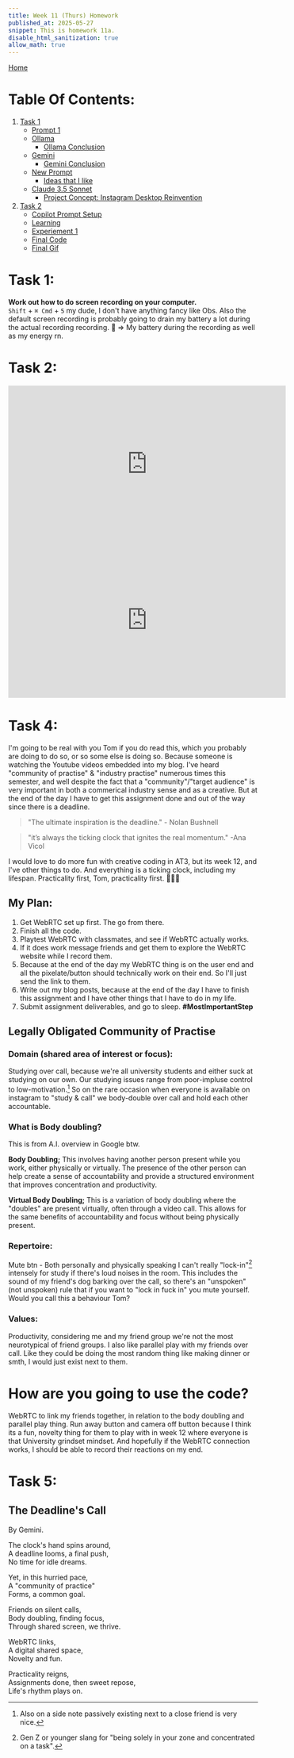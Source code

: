 ```yaml
---
title: Week 11 (Thurs) Homework
published_at: 2025-05-27
snippet: This is homework 11a.
disable_html_sanitization: true
allow_math: true
---
```


[Home](https://cclanchublo6.deno.dev/)

# Table Of Contents:

1. [Task 1](#task-1)
   - [Prompt 1](#prompt-1)
   - [Ollama](#ollama)
     - [Ollama Conclusion](#ollama-conclusion)
   - [Gemini](#gemini)
     - [Gemini Conclusion](#gemini-conclusion)
   - [New Prompt](#claude-35-sonnet)
     - [Ideas that I like](#ideas-that-i-like)
   - [Claude 3.5 Sonnet](#new-prompt)
     - [Project Concept: Instagram Desktop Reinvention](#project-concept-instagram-desktop-reinvention)
2. [Task 2](#task-2)
   - [Copilot Prompt Setup](#copilot-prompt-setup)
   - [Learning](#learning)
   - [Experiement 1](#experiement-1)
   - [Final Code](#final-code)
   - [Final Gif](#final-gif)

# Task 1:

**Work out how to do screen recording on your computer.**  
`Shift` + `⌘ Cmd` + `5` my dude, I don't have anything fancy like Obs. Also the default screen recording is probably going to drain my battery a lot during the actual recording recording. 🪫 => My battery during the recording as well as my energy rn.

# Task 2:

<iframe width="560" height="315" id="Week11a" src="https://www.youtube.com/embed/jUh6d4MUvSc?si=AqUYgxR9JWywyJBS" title="YouTube video player" frameborder="0" allow="accelerometer; autoplay; clipboard-write; encrypted-media; gyroscope; picture-in-picture; web-share" referrerpolicy="strict-origin-when-cross-origin" allowfullscreen></iframe>

<script type="module">
    const iframe = document.getElementById('Week11a')
    const updateDimensions = () => {
        iframe.width = iframe.parentNode.scrollWidth
        iframe.height = iframe.width * 9 / 16
    }
    
    updateDimensions()
    window.addEventListener('resize', updateDimensions)
</script>

<iframe width="560" height="315" id="Week11a2" src="https://www.youtube.com/embed/lCy9kzTPTZc?si=5x1PNvWOKi0tyE7l" title="YouTube video player" frameborder="0" allow="accelerometer; autoplay; clipboard-write; encrypted-media; gyroscope; picture-in-picture; web-share" referrerpolicy="strict-origin-when-cross-origin" allowfullscreen></iframe>

<script type="module">
    const iframe = document.getElementById('Week11a2')
    const updateDimensions = () => {
        iframe.width = iframe.parentNode.scrollWidth
        iframe.height = iframe.width * 9 / 16
    }
    
    updateDimensions()
    window.addEventListener('resize', updateDimensions)
</script>

# Task 4:

I'm going to be real with you Tom if you do read this, which you probably are doing to do so, or so some else is doing so. Because someone is watching the Youtube videos embedded into my blog. I've heard "community of practise" & "industry practise" numerous times this semester, and well despite the fact that a "community"/"target audience" is very important in both a commerical industry sense and as a creative. But at the end of the day I have to get this assignment done and out of the way since there is a deadline.

> "The ultimate inspiration is the deadline." - Nolan Bushnell

> "it’s always the ticking clock that ignites the real momentum." -Ana Vicol

I would love to do more fun with creative coding in AT3, but its week 12, and I've other things to do. And everything is a ticking clock, including my lifespan. Practicality first, Tom, practicality first. 🫩👍🏻

## My Plan:

1. Get WebRTC set up first. The go from there.
2. Finish all the code.
3. Playtest WebRTC with classmates, and see if WebRTC actually works.
4. If it does work message friends and get them to explore the WebRTC website while I record them.
5. Because at the end of the day my WebRTC thing is on the user end and all the pixelate/button should technically work on their end. So I'll just send the link to them.
6. Write out my blog posts, because at the end of the day I have to finish this assignment and I have other things that I have to do in my life.
7. Submit assignment deliverables, and go to sleep. **#MostImportantStep**

## Legally Obligated Community of Practise

### Domain (shared area of interest or focus):

Studying over call, because we're all university students and either suck at studying on our own. Our studying issues range from poor-impluse control to low-motivation.[^1] So on the rare occasion when everyone is available on instagram to "study & call" we body-double over call and hold each other accountable.

### What is Body doubling?

This is from A.I. overview in Google btw.

**Body Doubling;** This involves having another person present while you work, either physically or virtually. The presence of the other person can help create a sense of accountability and provide a structured environment that improves concentration and productivity.

**Virtual Body Doubling;** This is a variation of body doubling where the "doubles" are present virtually, often through a video call. This allows for the same benefits of accountability and focus without being physically present.

### Repertoire:

Mute btn - Both personally and physically speaking I can't really "lock-in"[^2] intensely for study if there's loud noises in the room. This includes the sound of my friend's dog barking over the call, so there's an "unspoken" (not unspoken) rule that if you want to "lock in fuck in" you mute yourself. Would you call this a behaviour Tom?

### Values:

Productivity, considering me and my friend group we're not the most neurotypical of friend groups. I also like parallel play with my friends over call. Like they could be doing the most random thing like making dinner or smth, I would just exist next to them.

# How are you going to use the code?

WebRTC to link my friends together, in relation to the body doubling and parallel play thing. Run away button and camera off button because I think its a fun, novelty thing for them to play with in week 12 where everyone is that University grindset mindset. And hopefully if the WebRTC connection works, I should be able to record their reactions on my end.

# Task 5:

## The Deadline's Call

By Gemini.

The clock's hand spins around,  
A deadline looms, a final push,  
No time for idle dreams.

Yet, in this hurried pace,  
A "community of practice"  
Forms, a common goal.

Friends on silent calls,  
Body doubling, finding focus,  
Through shared screen, we thrive.

WebRTC links,  
A digital shared space,  
Novelty and fun.

Practicality reigns,  
Assignments done, then sweet repose,  
Life's rhythm plays on.

[^1]: Also on a side note passively existing next to a close friend is very nice.
[^2]: Gen Z or younger slang for "being solely in your zone and concentrated on a task".
